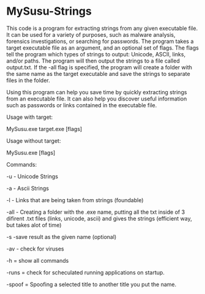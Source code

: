 # MySusu-Strings
This code is a program for extracting strings from any given executable file. It can be used for a variety of purposes, such as malware analysis, forensics investigations, or searching for passwords. The program takes a target executable file as an argument, and an optional set of flags. The flags tell the program which types of strings to output: Unicode, ASCII, links, and/or paths. The program will then output the strings to a file called output.txt. If the -all flag is specified, the program will create a folder with the same name as the target executable and save the strings to separate files in the folder. 

Using this program can help you save time by quickly extracting strings from an executable file. It can also help you discover useful information such as passwords or links contained in the executable file.

Usage with target: 

MySusu.exe target.exe [flags]

Usage without target: 

MySusu.exe [flags]



Commands:

-u - Unicode Strings

-a - Ascii Strings

-l - Links that are being taken from strings (foundable)

-all - Creating a folder with the .exe name, putting all the txt inside of 3 difirent .txt files (links, unicode, ascii) and gives the strings (efficient way, but takes alot of time)

-s -save result as the given name (optional)

-av -  check for viruses

-h = show all commands

-runs = check for scheculated running applications on startup.


-spoof = Spoofing a selected title to another title you put the name.


